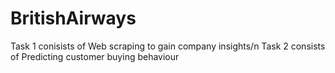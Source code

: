 # BritishAirways

Task 1 conisists of Web scraping to gain company insights/n
Task 2 consists of Predicting customer buying behaviour
